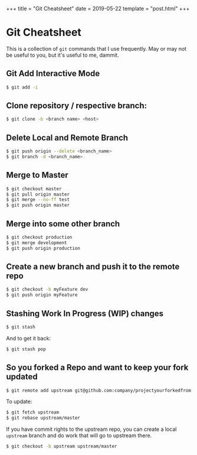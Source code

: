 +++
title = "Git Cheatsheet"
date = 2019-05-22
template = "post.html"
+++

# Git Cheatsheet

This is a collection of `git` commands that I use frequently. May or may not be useful to you, but it's useful to me, dammit.

## Git Add Interactive Mode
```bash
$ git add -i
```

## Clone repository / respective branch:

```bash
$ git clone -b <branch name> <host>
```

## Delete Local and Remote Branch

```bash
$ git push origin --delete <branch_name>
$ git branch -d <branch_name>
```

## Merge to Master

```bash
$ git checkout master
$ git pull origin master
$ git merge --no-ff test
$ git push origin master
```

## Merge into some other branch

```bash
$ git checkout production
$ git merge development
$ git push origin production
```

## Create a new branch and push it to the remote repo

```bash
$ git checkout -b myFeature dev
$ git push origin myFeature
```

## Stashing Work In Progress (WIP) changes

```bash
$ git stash
```

And to get it back:

```bash
$ git stash pop
```

## So you forked a Repo and want to keep your fork updated

```bash
$ git remote add upstream git@github.com:company/projectyourforkedfrom.git
```

To update:

```bash
$ git fetch upstream
$ git rebase upstream/master
```

If you have commit rights to the upstream repo, you can create a local `upstream` branch and do work that will go to upstream there.

```bash
$ git checkout -b upstream upstream/master
```
